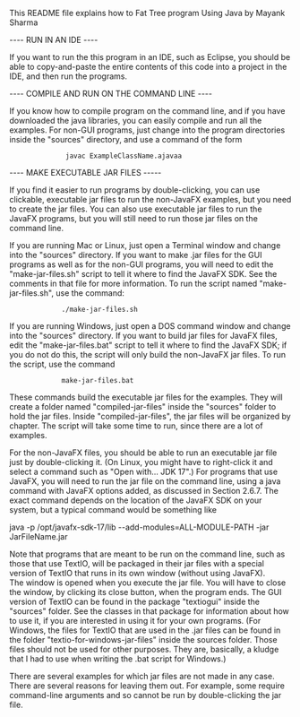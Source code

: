 
This README file explains how to Fat Tree program Using Java 
by
Mayank Sharma



---- RUN IN AN IDE ----

If you want to run the this program in an IDE, such as Eclipse, you should
be able to copy-and-paste the entire contents of this code
into a project in the IDE, and then run the programs. 

---- COMPILE AND RUN ON THE COMMAND LINE ----

If you know how to compile program on the command line, and if you have
downloaded the java libraries, you can easily compile and run all the examples.
For non-GUI programs, just change into the program directories inside 
the "sources" directory, and use a command of the form

                  javac ExampleClassName.ajavaa
                  
---- MAKE EXECUTABLE JAR FILES -----
                  
If you find it easier to run programs by double-clicking, you can 
use clickable, executable jar files to run the non-JavaFX examples, but you 
need to create the jar files.  You can also use executable jar files
to run the JavaFX programs, but you will still need to run those
jar files on the command line.

If you are running Mac or Linux, just open a Terminal window and change 
into the "sources" directory.  If you want to make .jar files for the
GUI programs as well as for the non-GUI programs, you will need to
edit the "make-jar-files.sh" script to tell it where to find the
JavaFX SDK.  See the comments in that file for more information.  To run
the script named "make-jar-files.sh", use the command:

                 ./make-jar-files.sh
                 
If you are running Windows, just open a DOS command window and change 
into the "sources" directory.  If you want to build jar files for JavaFX
files, edit the "make-jar-files.bat" script to tell it where to find
the JavaFX SDK; if you do not do this, the script will only build the
non-JavaFX jar files.  To run the script, use the command

                 make-jar-files.bat
                 
These commands build the executable jar files for the examples.  They will
create a folder named "compiled-jar-files" inside the "sources" folder to hold
the jar files.  Inside "compiled-jar-files", the jar files will be organized 
by chapter.  The script will take some time to run, since there are a lot of 
examples.

For the non-JavaFX files, you should be able to run an executable jar file
just by double-clicking it.  (On Linux, you might have to right-click it 
and select a command such as "Open with... JDK 17".)  For programs that 
use JavaFX, you will need to run the jar file on the command line, using
a java command with JavaFX options added, as discussed in Section 2.6.7.
The exact command depends on the location of the JavaFX SDK on your system,
but a typical command would be something like

   java -p /opt/javafx-sdk-17/lib --add-modules=ALL-MODULE-PATH -jar JarFileName.jar
   
Note that programs that are meant to be run on the command line, such as
those that use TextIO, will be packaged in their jar files with a special
version of TextIO that runs in its own window (without using JavaFX).  
The window is opened when you execute the jar file.  You will have to 
close the window, by clicking its close button, when the program ends.
The GUI version of TextIO can be found in the package "textiogui" inside
the "sources" folder.  See the classes in that package for information 
about how to use it, if you are interested in using it for your own 
programs.  (For Windows, the files for TextIO that are used in 
the .jar files can be found in the folder "textio-for-windows-jar-files" 
inside the sources folder. Those files should not be used for other 
purposes.  They are, basically, a kludge that I had to use when writing 
the .bat script for Windows.)

There are several examples for which jar files are not made in any case.  There 
are several reasons for leaving them out.  For example, some require command-line
arguments and so cannot be run by double-clicking the jar file.
